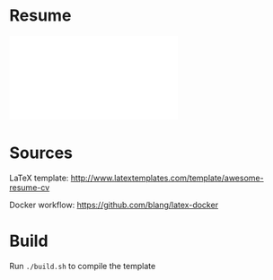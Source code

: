 # Resume

![Resume](/resume_cv.pdf)

# Sources

LaTeX template: http://www.latextemplates.com/template/awesome-resume-cv

Docker workflow: https://github.com/blang/latex-docker

# Build

Run `./build.sh` to compile the template
